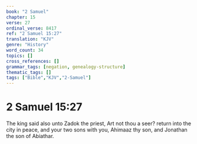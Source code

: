 ```yaml
---
book: "2 Samuel"
chapter: 15
verse: 27
ordinal_verse: 8417
ref: "2 Samuel 15:27"
translation: "KJV"
genre: "History"
word_count: 34
topics: []
cross_references: []
grammar_tags: [negation, genealogy-structure]
thematic_tags: []
tags: ["Bible","KJV","2-Samuel"]
---
```


# 2 Samuel 15:27

The king said also unto Zadok the priest, Art not thou a seer? return into the city in peace, and your two sons with you, Ahimaaz thy son, and Jonathan the son of Abiathar.
